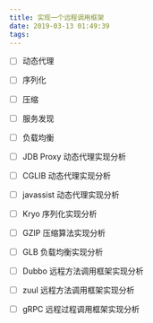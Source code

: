 ```yaml
---
title: 实现一个远程调用框架
date: 2019-03-13 01:49:39
tags:
---
```



* [ ] 动态代理
* [ ] 序列化
* [ ] 压缩
* [ ] 服务发现
* [ ] 负载均衡
* [ ] JDB Proxy 动态代理实现分析
* [ ] CGLIB 动态代理实现分析
* [ ] javassist 动态代理实现分析
* [ ] Kryo 序列化实现分析
* [ ] GZIP 压缩算法实现分析
* [ ] GLB 负载均衡实现分析
* [ ] Dubbo 远程方法调用框架实现分析
* [ ] zuul 远程方法调用框架实现分析
* [ ] gRPC 远程过程调用框架实现分析


